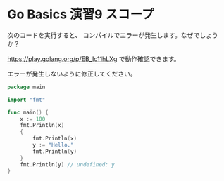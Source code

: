 # Go Basics 演習9  スコープ

次のコードを実行すると、 コンパイルでエラーが発生します。なぜでしょうか？ 

https://play.golang.org/p/EB_Ic11hLXg で動作確認できます。

エラーが発生しないように修正してください。

```go
package main

import "fmt"

func main() {
	x := 100
	fmt.Println(x)
	{
		fmt.Println(x)
		y := "Hello."
		fmt.Println(y)
	}
	fmt.Println(y) // undefined: y
}
```

